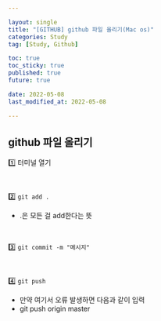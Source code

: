 ```yaml
---

layout: single
title: "[GITHUB] github 파일 올리기(Mac os)"
categories: Study
tag: [Study, Github]

toc: true
toc_sticky: true
published: true
future: true

date: 2022-05-08
last_modified_at: 2022-05-08

---
```


## github 파일 올리기

1️⃣ 터미널 열기

<br />

2️⃣ `git add .`

- .은 모든 걸 add한다는 뜻

<br />

3️⃣ `git commit -m "메시지"`

<br />

4️⃣ `git push`

- 만약 여기서 오류 발생하면 다음과 같이 입력
- git push origin master
